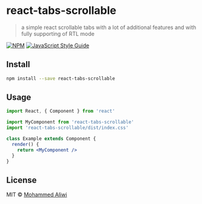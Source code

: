 # react-tabs-scrollable

> a simple react scrollable tabs with a lot of additional features and with fully supporting of RTL mode

[![NPM](https://img.shields.io/npm/v/react-tabs-scrollable.svg)](https://www.npmjs.com/package/react-tabs-scrollable) [![JavaScript Style Guide](https://img.shields.io/badge/code_style-standard-brightgreen.svg)](https://standardjs.com)

## Install

```bash
npm install --save react-tabs-scrollable
```

## Usage

```jsx
import React, { Component } from 'react'

import MyComponent from 'react-tabs-scrollable'
import 'react-tabs-scrollable/dist/index.css'

class Example extends Component {
  render() {
    return <MyComponent />
  }
}
```

## License

MIT © [Mohammed Aliwi](https://github.com/Mood-al/react-tabs-scrollable)
